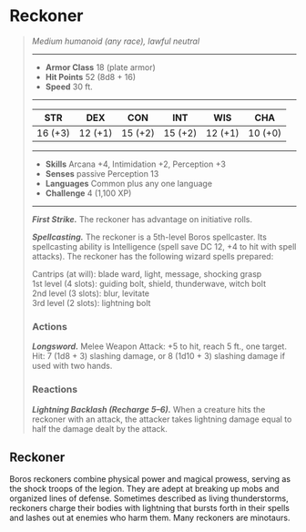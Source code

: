 # Reckoner
>*Medium humanoid (any race), lawful neutral*
>___
>- **Armor Class** 18 (plate armor)
>- **Hit Points** 52 (8d8 + 16)
>- **Speed** 30 ft.
>___
>|STR|DEX|CON|INT|WIS|CHA|
>|:---:|:---:|:---:|:---:|:---:|:---:|
>|16 (+3)|12 (+1)|15 (+2)|15 (+2)|12 (+1)|10 (+0)|
>___
>- **Skills** Arcana +4, Intimidation +2, Perception +3
>- **Senses** passive Perception 13
>- **Languages** Common plus any one language
>- **Challenge** 4 (1,100 XP)
>___
>***First Strike.*** The reckoner has advantage on initiative rolls.  
>
>***Spellcasting.*** The reckoner is a 5th-level Boros spellcaster. Its spellcasting ability is Intelligence (spell save DC 12, +4 to hit with spell attacks). The reckoner has the following wizard spells prepared:  
>
>Cantrips (at will): blade ward, light, message, shocking grasp  
>1st level (4 slots): guiding bolt, shield, thunderwave, witch bolt  
>2nd level (3 slots): blur, levitate  
>3rd level (2 slots): lightning bolt  
>
>### Actions
>***Longsword.*** Melee Weapon Attack: +5 to hit, reach 5 ft., one target. Hit: 7 (1d8 + 3) slashing damage, or 8 (1d10 + 3) slashing damage if used with two hands.  
>
>### Reactions
>***Lightning Backlash (Recharge 5–6).*** When a creature hits the reckoner with an attack, the attacker takes lightning damage equal to half the damage dealt by the attack.
## Reckoner
Boros reckoners combine physical power and magical prowess, serving as the shock troops of the legion. They are adept at breaking up mobs and organized lines of defense. Sometimes described as living thunderstorms, reckoners charge their bodies with lightning that bursts forth in their spells and lashes out at enemies who harm them. Many reckoners are minotaurs.